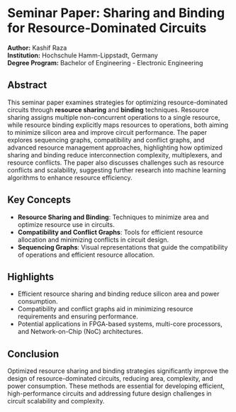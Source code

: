 # Seminar Paper: Sharing and Binding for Resource-Dominated Circuits

**Author:** Kashif Raza  
**Institution:** Hochschule Hamm-Lippstadt, Germany  
**Degree Program:** Bachelor of Engineering - Electronic Engineering

## Abstract

This seminar paper examines strategies for optimizing resource-dominated circuits through **resource sharing** and **binding** techniques. Resource sharing assigns multiple non-concurrent operations to a single resource, while resource binding explicitly maps resources to operations, both aiming to minimize silicon area and improve circuit performance. The paper explores sequencing graphs, compatibility and conflict graphs, and advanced resource management approaches, highlighting how optimized sharing and binding reduce interconnection complexity, multiplexers, and resource conflicts. The paper also discusses challenges such as resource conflicts and scalability, suggesting further research into machine learning algorithms to enhance resource efficiency.

## Key Concepts

- **Resource Sharing and Binding**: Techniques to minimize area and optimize resource use in circuits.
- **Compatibility and Conflict Graphs**: Tools for efficient resource allocation and minimizing conflicts in circuit design.
- **Sequencing Graphs**: Visual representations that guide the compatibility of operations and efficient resource allocation.

## Highlights

- Efficient resource sharing and binding reduce silicon area and power consumption.
- Compatibility and conflict graphs aid in minimizing resource requirements and ensuring performance.
- Potential applications in FPGA-based systems, multi-core processors, and Network-on-Chip (NoC) architectures.

## Conclusion

Optimized resource sharing and binding strategies significantly improve the design of resource-dominated circuits, reducing area, complexity, and power consumption. These methods are essential for developing efficient, high-performance circuits and addressing future design challenges in circuit scalability and complexity.
